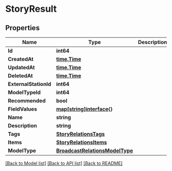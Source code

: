 # StoryResult

## Properties

Name | Type | Description | Notes
------------ | ------------- | ------------- | -------------
**Id** | **int64** |  | [optional] 
**CreatedAt** | [**time.Time**](time.Time.md) |  | [optional] 
**UpdatedAt** | [**time.Time**](time.Time.md) |  | [optional] 
**DeletedAt** | [**time.Time**](time.Time.md) |  | [optional] 
**ExternalStationId** | **int64** |  | [optional] 
**ModelTypeId** | **int64** |  | 
**Recommended** | **bool** |  | [optional] 
**FieldValues** | [**map[string]interface{}**](.md) |  | [optional] 
**Name** | **string** |  | 
**Description** | **string** |  | [optional] 
**Tags** | [**StoryRelationsTags**](StoryRelations_tags.md) |  | 
**Items** | [**StoryRelationsItems**](StoryRelations_items.md) |  | [optional] 
**ModelType** | [**BroadcastRelationsModelType**](BroadcastRelations_model_type.md) |  | [optional] 

[[Back to Model list]](../README.md#documentation-for-models) [[Back to API list]](../README.md#documentation-for-api-endpoints) [[Back to README]](../README.md)


